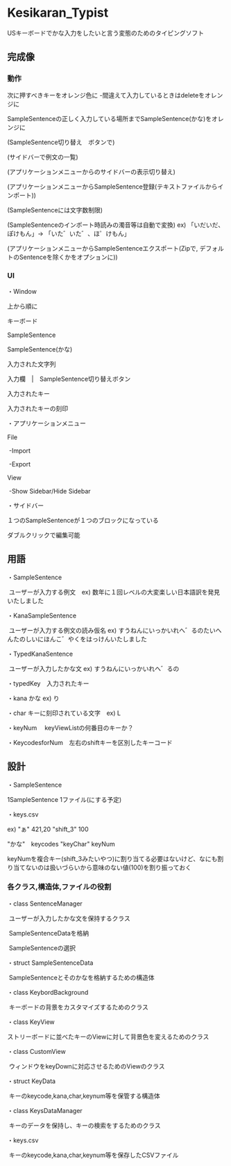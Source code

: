 # Kesikaran_Typist

USキーボードでかな入力をしたいと言う変態のためのタイピングソフト



## 完成像

### 動作

次に押すべきキーをオレンジ色に -間違えて入力しているときはdeleteをオレンジに

SampleSentenceの正しく入力している場所までSampleSentence(かな)をオレンジに

(SampleSentence切り替え　ボタンで)

(サイドバーで例文の一覧)

(アプリケーションメニューからのサイドバーの表示切り替え)

(アプリケーションメニューからSampleSentence登録(テキストファイルからインポート))

(SampleSentenceには文字数制限)

(SampleSentenceのインポート時読みの濁音等は自動で変換) ex) 「いだいだ、ぽけもん」-> 「いた゛いた゛、ほ゜けもん」

(アプリケーションメニューからSampleSentenceエクスポート(Zipで, デフォルトのSentenceを除くかをオプションに))





### UI

・Window

上から順に

キーボード

SampleSentence

SampleSentence(かな)

入力された文字列

入力欄　|　SampleSentence切り替えボタン 

入力されたキー

入力されたキーの刻印

・アプリケーションメニュー

File

​	-Import

​	-Export 

View

​	-Show Sidebar/Hide Sidebar

・サイドバー

１つのSampleSentenceが１つのブロックになっている

ダブルクリックで編集可能





## 用語

・SampleSentence

​	ユーザーが入力する例文　ex) 数年に１回レベルの大変楽しい日本語訳を発見いたしました

・KanaSampleSentence

​		ユーザーが入力する例文の読み仮名 ex) すうねんにいっかいれへ゛るのたいへんたのしいにほんこ゛やくをはっけんいたしました

・TypedKanaSentence

​		ユーザーが入力したかな文 ex) すうねんにいっかいれへ゛るの

・typedKey　入力されたキー

・kana かな  ex) り

・char キーに刻印されている文字　ex) L

・keyNum　 keyViewListの何番目のキーか？

・KeycodesforNum　左右のshiftキーを区別したキーコード



## 設計

・SampleSentence

1SampleSentence 1ファイル(にする予定)

・keys.csv

ex) "ぁ" 421,20 "shift_3" 100

"かな"　keycodes "keyChar" keyNum

keyNumを複合キー(shift_3みたいやつ)に割り当てる必要はないけど、なにも割り当てないのは扱いづらいから意味のない値(100)を割り振っておく

### 各クラス,構造体,ファイルの役割

・class SentenceManager

​	ユーザーが入力したかな文を保持するクラス

​	SampleSentenceDataを格納

​	SampleSentenceの選択

・struct SampleSentenceData

​	SampleSentenceとそのかなを格納するための構造体

・class KeybordBackground

​	キーボードの背景をカスタマイズするためのクラス

・class KeyView

​	ストリーボードに並べたキーのViewに対して背景色を変えるためのクラス

・class CustomView

​	ウィンドウをkeyDownに対応させるためのViewのクラス

・struct KeyData

​	キーのkeycode,kana,char,keynum等を保管する構造体

・class KeysDataManager

​	キーのデータを保持し、キーの検索をするためのクラス

・keys.csv

​	キーのkeycode,kana,char,keynum等を保存したCSVファイル





